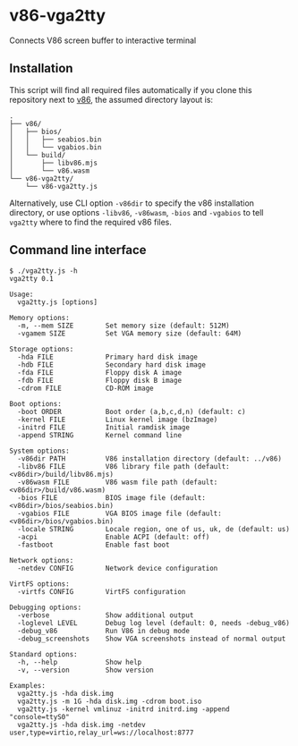 # v86-vga2tty
Connects V86 screen buffer to interactive terminal

## Installation

This script will find all required files automatically if you clone this repository next to [v86](https://github.com/copy/v86), the assumed directory layout is:

```
.
├── v86/
│   ├── bios/
│   │   ├── seabios.bin
│   │   └── vgabios.bin
│   └── build/
│       ├── libv86.mjs
│       └── v86.wasm
└── v86-vga2tty/
    └── v86-vga2tty.js
```

Alternatively, use CLI option `-v86dir` to specify the v86 installation directory, or use options `-libv86`, `-v86wasm`, `-bios` and `-vgabios` to tell `vga2tty` where to find the required v86 files.

## Command line interface

```
$ ./vga2tty.js -h
vga2tty 0.1

Usage:
  vga2tty.js [options]

Memory options:
  -m, --mem SIZE        Set memory size (default: 512M)
  -vgamem SIZE          Set VGA memory size (default: 64M)

Storage options:
  -hda FILE             Primary hard disk image
  -hdb FILE             Secondary hard disk image
  -fda FILE             Floppy disk A image
  -fdb FILE             Floppy disk B image
  -cdrom FILE           CD-ROM image

Boot options:
  -boot ORDER           Boot order (a,b,c,d,n) (default: c)
  -kernel FILE          Linux kernel image (bzImage)
  -initrd FILE          Initial ramdisk image
  -append STRING        Kernel command line

System options:
  -v86dir PATH          V86 installation directory (default: ../v86)
  -libv86 FILE          V86 library file path (default: <v86dir>/build/libv86.mjs)
  -v86wasm FILE         V86 wasm file path (default: <v86dir>/build/v86.wasm)
  -bios FILE            BIOS image file (default: <v86dir>/bios/seabios.bin)
  -vgabios FILE         VGA BIOS image file (default: <v86dir>/bios/vgabios.bin)
  -locale STRING        Locale region, one of us, uk, de (default: us)
  -acpi                 Enable ACPI (default: off)
  -fastboot             Enable fast boot

Network options:
  -netdev CONFIG        Network device configuration

VirtFS options:
  -virtfs CONFIG        VirtFS configuration

Debugging options:
  -verbose              Show additional output
  -loglevel LEVEL       Debug log level (default: 0, needs -debug_v86)
  -debug_v86            Run V86 in debug mode
  -debug_screenshots    Show VGA screenshots instead of normal output

Standard options:
  -h, --help            Show help
  -v, --version         Show version

Examples:
  vga2tty.js -hda disk.img
  vga2tty.js -m 1G -hda disk.img -cdrom boot.iso
  vga2tty.js -kernel vmlinuz -initrd initrd.img -append "console=ttyS0"
  vga2tty.js -hda disk.img -netdev user,type=virtio,relay_url=ws://localhost:8777
```
